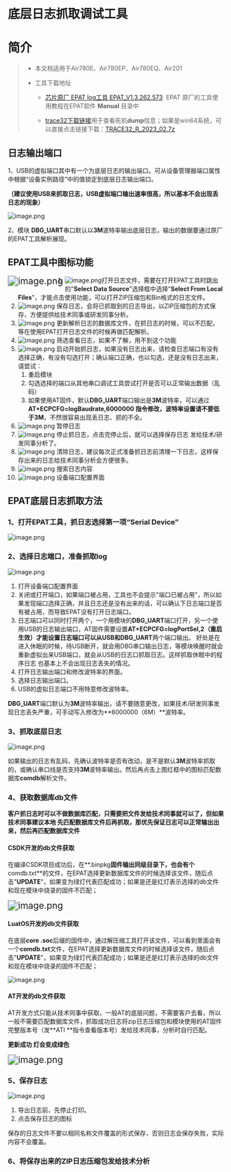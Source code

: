 # 底层日志抓取调试工具

# 简介

>
> - 本文档适用于Air780E、Air780EP、Air780EQ、Air201
>
> - 工具下载地址
>     - [芯片原厂 EPAT log工具 EPAT_V1.3.262.573](https://cdn.openluat-luatcommunity.openluat.com/attachment/20240204134335482_EPAT_V1.3.262.573.zip)
>​ EPAT 原厂的工具使用教程在EPAT软件 **Manual** 目录中
>
>     - [trace32下载链接](https://repo.lauterbach.com/download_trace32.html)
>​ 用于查看死机**dump**信息；​如果是win64系统，可以直接点击链接下载：[TRACE32_R_2023_02.7z](https://cdn.openluat-luatcommunity.openluat.com/attachment/20231020110250237_TRACE32_R_2023_02.7z)
>

## 日志输出端口

1、USB的虚拟端口其中有一个为底层日志的输出端口。可从设备管理器端口属性中根据“设备实例路径”中的值锁定到底层日志输出端口。

**（建议使用USB来抓取日志，USB虚拟端口输出速率很高，所以基本不会出现丢日志的现象）**

![image.png](image/20240520145735569_image.png)

2、模块 **DBG_UART**串口默认以**3M**波特率输出底层日志，输出的数据要通过原厂的EPAT工具解析展现。

## EPAT工具中图标功能

<img src="../../image/开发工具及使用说明/底层日志抓取调试工具（移芯平台）/20240520161206856_image.png" alt="image.png" style="zoom:150%;" align='left' />

1. ![image.png](image/20240520161145641_image.png)打开日志文件，需要在打开EPAT工具时跳出的"**Select Data Source**"选择框中选择"**Select From Local Files**"，才能点击使用功能，可以打开ZIP压缩包和Bin格式的日志文件。
2. ![image.png](image/20240520161555187_image.png) 保存日志，会将已抓取到的日志导出，以ZIP压缩包的方式保存，方便提供给技术同事或研发同事分析。
3. ![image.png](image/20240520161917930_image.png) 更新解析日志的数据库文件，在抓日志的时候，可以不匹配，等在使用EPAT打开日志文件的时候再做匹配解析。
4. ![image.png](image/20240520162724436_image.png) 筛选查看日志，如果不了解，用不到这个功能
5. ![image.png](image/20240521094109116_image.png) 启动开始抓日志，如果没有日志出来，请检查日志端口有没有选择正确，有没有勾选打开；确认端口正确，也以勾选，还是没有日志出来，请尝试：
   1. 重启模块
   2. 勾选选择的端口从其他串口调试工具尝试打开是否可以正常输出数据（乱码）
   3. 如果使用AT固件，默认**DBG_UART**端口输出是**3M**波特率，可以通过**AT+ECPCFG=logBaudrate,6000000 **指令修改，波特率设置请不要低于**3M**，不然很容易出现丢日志、抓的不全。
6. ![image.png](image/20240521094740666_image.png) 暂停日志
7. ![image.png](image/20240521094806748_image.png) 停止抓日志，点击完停止后，就可以选择保存日志 发给技术/研发同事分析了。
8. ![image.png](image/20240521094859307_image.png) 清除日志，建议每次正式准备抓日志前清理一下日志，这样保存出来的日志给技术同事分析会方便很多。
9. ![image.png](image/20240521095056779_image.png) 搜索日志内容
10. ![image.png](image/20240521095811730_image.png) 设备端口配置界面

## EPAT底层日志抓取方法

### 1、打开EPAT工具，抓日志选择第一项“Serial Device”

![image.png](image/20240520160018283_image.png)

### 2、选择日志端口，准备抓取log

![image.png](image/20240521102724145_image.png)

1. 打开设备端口配置界面
2. 关闭或打开端口，如果端口被占用，工具也不会提示"端口已被占用"，所以如果发现端口选择正确，并且日志还是没有出来的话，可以确认下日志端口是否有被占用，而导致EPAT没有打开日志端口。
3. 日志端口可以同时打开两个，一个用模块的**DBG_UART**端口打开，另一个使用USB的日志输出端口，AT固件需要设置**AT+ECPCFG=logPortSel,2（重启生效）**才能设置日志端口可以从USB和**DBG_UART**两个端口输出。
   好处是在进入休眠的时候，待USB断开，就会用DBG串口输出日志，等模块唤醒时就会重新虚拟出来USB端口，就会从USB的日志口抓取日志。这样抓取休眠中的程序日志 也基本上不会出现日志丢失的情况。
4. 打开日志输出端口和修改波特率的界面。
5. 选择日志输出端口。
6. USB的虚拟日志端口不用特意修改波特率。

​	**DBG_UART**端口默认为**3M**波特率输出，请不要随意更改，如果技术/研发同事发现日志丢失严重，可手动写入修改为**6000000（6M）**波特率。

### 3、抓取底层日志

![image.png](image/20240521113808997_image.png)

如果输出的日志有乱码，先确认波特率是否有改动，是不是默认**3M**波特率抓取的，或确认串口线是否支持**3M**波特率输出。然后再点击上图红框中的图标匹配数据库**comdb**解析文件。

### 4、获取数据库db文件

**客户抓日志时可以不做数据库匹配，只需要把文件发给技术同事就可以了，但如果技术同事建议本地 先匹配数据库文件后再抓取，那优先保证日志可以正常输出出来，然后再匹配数据库文件**

#### CSDK开发的db文件获取

在编译CSDK项目成功后，在**.binpkg**固件输出同级目录下，也会有个**comdb.txt**的文件，在EPAT选择更新数据库文件的时候选择该文件，随后点击"**UPDATE**"，如果变为绿灯代表匹配成功；如果是还是红灯表示选择的db文件和现在模块中烧录的固件不匹配；

<img src="../../image/开发工具及使用说明/底层日志抓取调试工具（移芯平台）/20240521114316820_image.png" alt="image.png" style="zoom:150%;" />

#### LuatOS开发的db文件获取

在底层**core .soc**后缀的固件中，通过解压缩工具打开该文件，可以看到里面会有一个**comdb.txt**文件，在EPAT选择更新数据库文件的时候选择该文件，随后点击"**UPDATE**"，如果变为绿灯代表匹配成功；如果是还是红灯表示选择的db文件和现在模块中烧录的固件不匹配；

![image.png](image/20240521115914305_image.png)

#### AT开发的db文件获取

AT开发方式只能从技术同事中获取，一般AT的底层问题，不需要客户去看，所以一般不需要匹配数据库文件，抓取成功日志将zip日志压缩包和模块使用的AT固件完整版本号（发**ATI **指令查看版本号）发给技术同事，分析时自行匹配。

**更新成功 灯会变成绿色**

<img src="../../image/开发工具及使用说明/底层日志抓取调试工具（移芯平台）/20240521115826989_image.png" alt="image.png" style="zoom:150%;" />

### 5、保存日志

![image.png](image/20240521112053845_image.png)

1. 导出日志前，先停止打印。
2. 点击保存日志的图标

保存的日志文件不要以相同名称文件覆盖的形式保存，否则日志会保存失败，实际内容不会覆盖。

### 6、将保存出来的ZIP日志压缩包发给技术分析